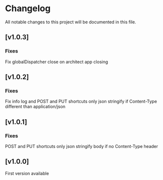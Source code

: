 # Changelog

All notable changes to this project will be documented in this file.

## [v1.0.3]

### Fixes

Fix globalDispatcher close on architect app closing

## [v1.0.2]

### Fixes

Fix info log and POST and PUT shortcuts only json stringify if Content-Type different than application/json

## [v1.0.1]

### Fixes

POST and PUT shortcuts only json stringify body if no Content-Type header

## [v1.0.0]

First version available
